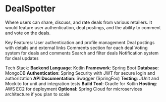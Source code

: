 # DealSpotter
 Where users can share, discuss, and rate deals from various retailers. It would feature user authentication, deal postings, and the ability to comment and vote on the deals.


Key Features:
    User authentication and profile management
    Deal postings with details and external links
    Comments section for each deal
    Voting system for deals and comments
    Search and filter deals
    Notification system for deal updates

Tech Stack:
    **Backend Language**: Kotlin 
    **Framework**: Spring Boot
    **Database**: MongoDB 
    **Authentication**: Spring Security with JWT for secure login and authorization
    **API Documentation**: Swagger (SpringFox)
    **Testing**: JUnit and Mockito for unit and integration tests
    **Build Tool**: Gradle for Kotlin
    **Hosting**: AWS EC2 for deployment
    **Optional**: Spring Cloud for microservices architecture if you plan to scale
